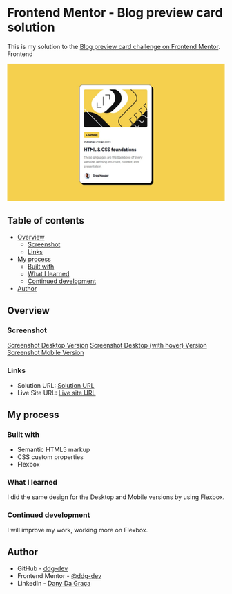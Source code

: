# Frontend Mentor - Blog preview card solution

This is my  solution to the [Blog preview card challenge on Frontend Mentor](https://www.frontendmentor.io/challenges/blog-preview-card-ckPaj01IcS). Frontend

![Screenshot Desktop Version](./screenshots/screenshot_desktop.jpg)

## Table of contents

- [Overview](#overview)
  - [Screenshot](#screenshot)
  - [Links](#links)
- [My process](#my-process)
  - [Built with](#built-with)
  - [What I learned](#what-i-learned)
  - [Continued development](#continued-development)
- [Author](#author)

## Overview

### Screenshot

[Screenshot Desktop Version](./screenshots/screenshot_desktop.jpg)
[Screenshot Desktop (with hover) Version](./screenshots/screenshot_desktop_hover.jpg)
[Screenshot Mobile Version](./screenshots/screenshot_mobile.jpg)

### Links

- Solution URL: [Solution URL](https://github.com/ddg-dev/FM-blog-preview-card)
- Live Site URL: [Live site URL](https://ddg-dev.github.io/FM-blog-preview-card/)

## My process

### Built with

- Semantic HTML5 markup
- CSS custom properties
- Flexbox

### What I learned

I did the same design for the Desktop and Mobile versions by using Flexbox.

### Continued development

I will improve my work, working more on Flexbox.

## Author

- GitHub - [ddg-dev](https://github.com/ddg-dev)
- Frontend Mentor - [@ddg-dev](https://www.frontendmentor.io/profile/ddg-dev)
- LinkedIn - [Dany Da Graça](https://www.linkedin.com/in/dany-da-graca/)